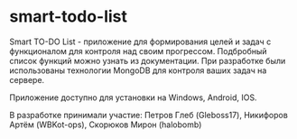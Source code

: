 # smart-todo-list
  Smart TO-DO List - приложение для формирования целей и задач с функционалом для контроля над своим прогрессом.
Подбробный список функций можно узнать из документации.
  При разработке были использованы технологии MongoDB для контроля ваших задач на сервере.
  
  Приложение доступно для установки на Windows, Android, IOS.

  В разработке принимали участие: Петров Глеб (Gleboss17), Никифоров Артём (WBKot-ops), Скорюков Мирон (hаlоbоmb)




